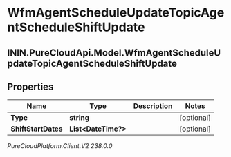 # WfmAgentScheduleUpdateTopicAgentScheduleShiftUpdate

## ININ.PureCloudApi.Model.WfmAgentScheduleUpdateTopicAgentScheduleShiftUpdate

## Properties

|Name | Type | Description | Notes|
|------------ | ------------- | ------------- | -------------|
| **Type** | **string** |  | [optional] |
| **ShiftStartDates** | **List&lt;DateTime?&gt;** |  | [optional] |



_PureCloudPlatform.Client.V2 238.0.0_
